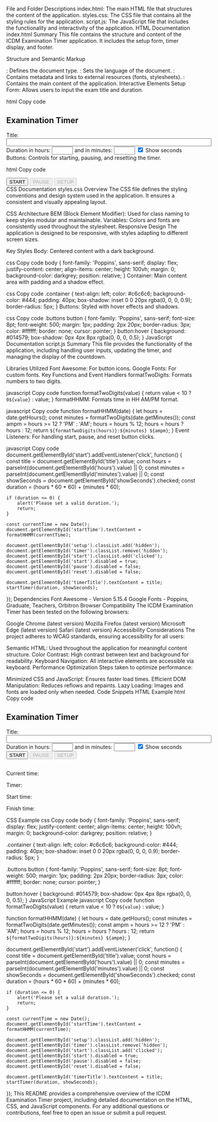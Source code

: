 File and Folder Descriptions
index.html: The main HTML file that structures the content of the application.
styles.css: The CSS file that contains all the styling rules for the application.
script.js: The JavaScript file that includes the functionality and interactivity of the application.
HTML Documentation
index.html
Summary
This file contains the structure and content of the ICDM Examination Timer application. It includes the setup form, timer display, and footer.

Structure and Semantic Markup
<!DOCTYPE html>: Defines the document type.
<html lang="en">: Sets the language of the document.
<head>: Contains metadata and links to external resources (fonts, stylesheets).
<body>: Contains the main content of the application.
Interactive Elements
Setup Form: Allows users to input the exam title and duration.

html
Copy code
<div id="setup">
    <h2>Examination Timer</h2>
    <div>
        <span>Title:</span>
        <input type="text" id="title" size="65">
    </div>
    <div>
        <span>Duration in hours:</span>
        <input type="number" id="hours" min="0" max="23">
        <span>and in minutes:</span>
        <input type="number" id="minutes" min="0" max="59">
        <label><input type="checkbox" id="showSeconds" checked> Show seconds</label>
    </div>
</div>
Buttons: Controls for starting, pausing, and resetting the timer.

html
Copy code
<div class="buttons">
    <button id="start"><i class="fas fa-play"></i> START</button>
    <button id="pause" disabled><i class="fas fa-pause"></i> PAUSE</button>
    <button id="reset" disabled><i class="fas fa-redo-alt"></i> SETUP</button>
</div>
CSS Documentation
styles.css
Overview
The CSS file defines the styling conventions and design system used in the application. It ensures a consistent and visually appealing layout.

CSS Architecture
BEM (Block Element Modifier): Used for class naming to keep styles modular and maintainable.
Variables: Colors and fonts are consistently used throughout the stylesheet.
Responsive Design
The application is designed to be responsive, with styles adapting to different screen sizes.

Key Styles
Body: Centered content with a dark background.

css
Copy code
body {
    font-family: 'Poppins', sans-serif;
    display: flex;
    justify-content: center;
    align-items: center;
    height: 100vh;
    margin: 0;
    background-color: darkgrey;
    position: relative;
}
Container: Main content area with padding and a shadow effect.

css
Copy code
.container {
    text-align: left;
    color: #c6c6c6;
    background-color: #444;
    padding: 40px;
    box-shadow: inset 0 0 20px rgba(0, 0, 0, 0.9);
    border-radius: 5px;
}
Buttons: Styled with hover effects and shadows.

css
Copy code
.buttons button {
    font-family: 'Poppins', sans-serif;
    font-size: 8pt;
    font-weight: 500;
    margin: 1px;
    padding: 2px 20px;
    border-radius: 3px;
    color: #ffffff;
    border: none;
    cursor: pointer;
}
button:hover {
    background: #014579;
    box-shadow: 0px 4px 8px rgba(0, 0, 0, 0.5);
}
JavaScript Documentation
script.js
Summary
This file provides the functionality of the application, including handling user inputs, updating the timer, and managing the display of the countdown.

Libraries Utilized
Font Awesome: For button icons.
Google Fonts: For custom fonts.
Key Functions and Event Handlers
formatTwoDigits: Formats numbers to two digits.

javascript
Copy code
function formatTwoDigits(value) {
    return value < 10 ? `0${value}` : value;
}
formatHHMM: Formats time in HH
AM/PM format.

javascript
Copy code
function formatHHMM(date) {
    let hours = date.getHours();
    const minutes = formatTwoDigits(date.getMinutes());
    const ampm = hours >= 12 ? 'PM' : 'AM';
    hours = hours % 12;
    hours = hours ? hours : 12;
    return `${formatTwoDigits(hours)}:${minutes} ${ampm}`;
}
Event Listeners: For handling start, pause, and reset button clicks.

javascript
Copy code
document.getElementById('start').addEventListener('click', function() {
    const title = document.getElementById('title').value;
    const hours = parseInt(document.getElementById('hours').value) || 0;
    const minutes = parseInt(document.getElementById('minutes').value) || 0;
    const showSeconds = document.getElementById('showSeconds').checked;
    const duration = (hours * 60 * 60) + (minutes * 60);

    if (duration <= 0) {
        alert('Please set a valid duration.');
        return;
    }

    const currentTime = new Date();
    document.getElementById('startTime').textContent = formatHHMM(currentTime);

    document.getElementById('setup').classList.add('hidden');
    document.getElementById('timer').classList.remove('hidden');
    document.getElementById('start').classList.add('clicked');
    document.getElementById('start').disabled = true;
    document.getElementById('pause').disabled = false;
    document.getElementById('reset').disabled = false;

    document.getElementById('timerTitle').textContent = title;
    startTimer(duration, showSeconds);
});
Dependencies
Font Awesome - Version 5.15.4
Google Fonts - Poppins, Graduate, Teachers, Orbitron
Browser Compatibility
The ICDM Examination Timer has been tested on the following browsers:

Google Chrome (latest version)
Mozilla Firefox (latest version)
Microsoft Edge (latest version)
Safari (latest version)
Accessibility Considerations
The project adheres to WCAG standards, ensuring accessibility for all users:

Semantic HTML: Used throughout the application for meaningful content structure.
Color Contrast: High contrast between text and background for readability.
Keyboard Navigation: All interactive elements are accessible via keyboard.
Performance Optimization
Steps taken to optimize performance:

Minimized CSS and JavaScript: Ensures faster load times.
Efficient DOM Manipulation: Reduces reflows and repaints.
Lazy Loading: Images and fonts are loaded only when needed.
Code Snippets
HTML Example
html
Copy code
<div class="container">
    <div id="setup">
        <h2>Examination Timer</h2>
        <div>
            <span>Title:</span>
            <input type="text" id="title" size="65">
        </div>
        <div>
            <span>Duration in hours:</span>
            <input type="number" id="hours" min="0" max="23">
            <span>and in minutes:</span>
            <input type="number" id="minutes" min="0" max="59">
            <label><input type="checkbox" id="showSeconds" checked> Show seconds</label>
        </div>
    </div>
    <div class="buttons">
        <button id="start"><i class="fas fa-play"></i> START</button>
        <button id="pause" disabled><i class="fas fa-pause"></i> PAUSE</button>
        <button id="reset" disabled><i class="fas fa-redo-alt"></i> SETUP</button>
    </div>
    <div id="timer" class="hidden">
        <h2 id="timerTitle"></h2>
        <p>Current time: <span id="currentTime"></span></p>
        <p>Timer: <span id="countdown"></span></p>
        <p>Start time: <span id="startTime"></span></p>
        <p>Finish time: <span id="finishTime"></span></p>
    </div>
</div>
CSS Example
css
Copy code
body {
    font-family: 'Poppins', sans-serif;
    display: flex;
    justify-content: center;
    align-items: center;
    height: 100vh;
    margin: 0;
    background-color: darkgrey;
    position: relative;
}

.container {
    text-align: left;
    color: #c6c6c6;
    background-color: #444;
    padding: 40px;
    box-shadow: inset 0 0 20px rgba(0, 0, 0, 0.9);
    border-radius: 5px;
}

.buttons button {
    font-family: 'Poppins', sans-serif;
    font-size: 8pt;
    font-weight: 500;
    margin: 1px;
    padding: 2px 20px;
    border-radius: 3px;
    color: #ffffff;
    border: none;
    cursor: pointer;
}

button:hover {
    background: #014579;
    box-shadow: 0px 4px 8px rgba(0, 0, 0, 0.5);
}
JavaScript Example
javascript
Copy code
function formatTwoDigits(value) {
    return value < 10 ? `0${value}` : value;
}

function formatHHMM(date) {
    let hours = date.getHours();
    const minutes = formatTwoDigits(date.getMinutes());
    const ampm = hours >= 12 ? 'PM' : 'AM';
    hours = hours % 12;
    hours = hours ? hours : 12;
    return `${formatTwoDigits(hours)}:${minutes} ${ampm}`;
}

document.getElementById('start').addEventListener('click', function() {
    const title = document.getElementById('title').value;
    const hours = parseInt(document.getElementById('hours').value) || 0;
    const minutes = parseInt(document.getElementById('minutes').value) || 0;
    const showSeconds = document.getElementById('showSeconds').checked;
    const duration = (hours * 60 * 60) + (minutes * 60);

    if (duration <= 0) {
        alert('Please set a valid duration.');
        return;
    }

    const currentTime = new Date();
    document.getElementById('startTime').textContent = formatHHMM(currentTime);

    document.getElementById('setup').classList.add('hidden');
    document.getElementById('timer').classList.remove('hidden');
    document.getElementById('start').classList.add('clicked');
    document.getElementById('start').disabled = true;
    document.getElementById('pause').disabled = false;
    document.getElementById('reset').disabled = false;

    document.getElementById('timerTitle').textContent = title;
    startTimer(duration, showSeconds);
});
This README provides a comprehensive overview of the ICDM Examination Timer project, including detailed documentation on the HTML, CSS, and JavaScript components. For any additional questions or contributions, feel free to open an issue or submit a pull request.
